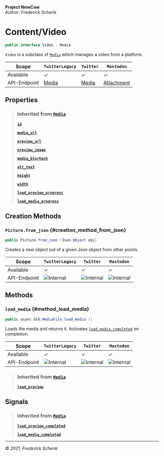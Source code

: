 **Project NewCaw** \
Author: Frederick Schenk

# Content/Video

```c#
public interface Video : Media
```

`Video` is a subclass of [`Media`](Media.md) which manages a video from a platform.

| Scope        | `TwitterLegacy` | `Twitter` | `Mastodon` |
| ------------ | --------------- | --------- | ---------- |
| Available    | ✓               | ✓         | ✓          |
| API-Endpoint | [Media](https://developer.twitter.com/en/docs/twitter-api/v1/data-dictionary/object-model/entities#media) | [Media](https://developer.twitter.com/en/docs/twitter-api/data-dictionary/object-model/media) | [Attachment](https://docs.joinmastodon.org/entities/attachment/) |

## Properties

> ### Inherited from [`Media`](Media.md)
> 
> [**`id`**](Media.md#property_id)
> 
> [**`media_url`**](Media.md#property_media_url)
> 
> [**`preview_url`**](Media.md#property_preview_url)
> 
> [**`preview_image`**](Media.md#property_preview_image)
> 
> [**`media_blurhash`**](Media.md#property_media_blurhash)
> 
> [**`alt_text`**](Media.md#property_alt_text)
> 
> [**`height`**](Media.md#property_height)
> 
> [**`width`**](Media.md#property_width)
> 
> [**`load_preview_progress`**](Media.md#property_load_preview_progress)
> 
> [**`load_media_progress`**](Media.md#property_load_media_progress)

## Creation Methods

### `Picture.from_json` {#creation_method_from_json}

```c#
public Picture.from_json (Json.Object obj)
```

Creates a new object out of a given Json object from other points.

| Scope        | `TwitterLegacy` | `Twitter`      | `Mastodon`     |
| ------------ | --------------- | -------------- | -------------- |
| Available    | ✓               | ✓              | ✓              |
| API-Endpoint | ![Internal][1]  | ![Internal][1] | ![Internal][1] |

## Methods

### `load_media` {#method_load_media}

```c#
public async Gtk.MediaFile load_media ()
```

Loads the media and returns it. Activates [`load_media_completed`](Media.md#signal_load_media_completed) on completion.

| Scope        | `TwitterLegacy` | `Twitter`      | `Mastodon`     |
| ------------ | --------------- | -------------- | -------------- |
| Available    | ✓               | ✓              | ✓              |
| API-Endpoint | ![Internal][1]  | ![Internal][1] | ![Internal][1] |

> ### Inherited from [`Media`](Media.md)
> 
> [**`load_preview`**](Media.md#method_load_preview)

## Signals

> ### Inherited from [`Media`](Media.md)
> 
> [**`load_preview_completed`**](Media.md#signal_load_preview_completed)
> 
> [**`load_media_completed`**](Media.md#signal_load_media_completed)

---

*© 2021, Frederick Schenk*

[1]: https://img.shields.io/badge/-Internal-yellow?style=flat-square
[2]: https://img.shields.io/badge/-No%20API%20endpoint%20yet-red?style=flat-square
